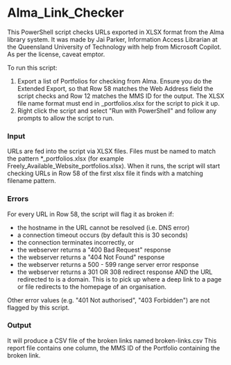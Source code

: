 # Alma_Link_Checker

This PowerShell script checks URLs exported in XLSX format from the Alma library system. It was made by Jai Parker, Information Access Librarian at the Queensland University of Technology with help from Microsoft Copilot. As per the license, caveat emptor.

To run this script:

1. Export a list of Portfolios for checking from Alma. Ensure you do the Extended Export, so that Row 58 matches the Web Address field the script checks and Row 12 matches the MMS ID for the output.  The XLSX file name format must end in _portfolios.xlsx for the script to pick it up.
2. Right click the script and select "Run with PowerShell" and follow any prompts to allow the script to run.

### Input
URLs are fed into the script via XLSX files. Files must be named to match the pattern *_portfolios.xlsx (for example Freely_Available_Website_portfolios.xlsx). When it runs, the script will start checking URLs in Row 58 of the first xlsx file it finds with a matching filename pattern.

### Errors

For every URL in Row 58, the script will flag it as broken if:

* the hostname in the URL cannot be resolved (i.e. DNS error)
* a connection timeout occurs (by default this is 30 seconds)
* the connection terminates incorrectly, or
* the webserver returns a "400 Bad Request" response
* the webserver returns a "404 Not Found" response
* the webserver returns a 500 - 599 range server error response
* the webserver returns a 301 OR 308 redirect response AND the URL redirected to is a domain. This is to pick up where a deep link to a page or file redirects to the homepage of an organisation.

Other error values (e.g. "401 Not authorised", "403 Forbidden") are not flagged by this script.

### Output
It will produce a CSV file of the broken links named broken-links.csv
This report file contains one column, the MMS ID of the Portfolio containing the broken link.
